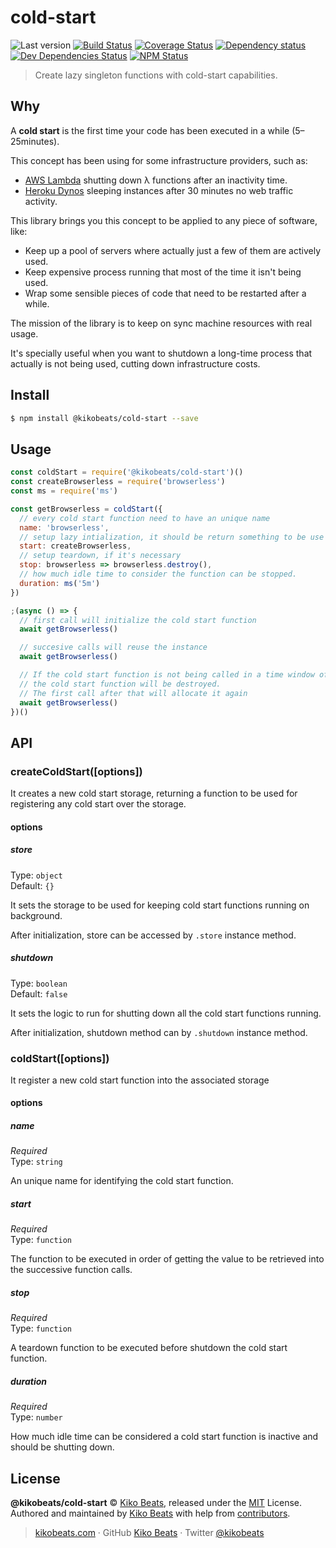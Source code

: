 # cold-start

![Last version](https://img.shields.io/github/tag/Kikobeats/cold-start.svg?style=flat-square)
[![Build Status](https://img.shields.io/travis/Kikobeats/cold-start/master.svg?style=flat-square)](https://travis-ci.com/Kikobeats/cold-start)
[![Coverage Status](https://img.shields.io/coveralls/kikobeats/cold-start.svg?style=flat-square)](https://coveralls.io/github/kikobeats/cold-start)
[![Dependency status](https://img.shields.io/david/@kikobeats/cold-start.svg?style=flat-square)](https://david-dm.org/@kikobeats/cold-start)
[![Dev Dependencies Status](https://img.shields.io/david/dev/@kikobeats/cold-start.svg?style=flat-square)](https://david-dm.org/@kikobeats/cold-start#info=devDependencies)
[![NPM Status](https://img.shields.io/npm/dm/@kikobeats/cold-start.svg?style=flat-square)](https://www.npmjs.org/package/@kikobeats/cold-start)

> Create lazy singleton functions with cold-start capabilities.

## Why

A **cold start** is the first time your code has been executed in a while (5–25minutes).

This concept has been using for some infrastructure providers, such as:

- [AWS Lambda](https://mikhail.io/serverless/coldstarts/aws) shutting down λ functions after an inactivity time.
- [Heroku Dynos](https://devcenter.heroku.com/articles/free-dyno-hours#dyno-sleeping) sleeping instances after 30 minutes no web traffic activity.

This library brings you this concept to be applied to any piece of software, like:

- Keep up a pool of servers where actually just a few of them are actively used.
- Keep expensive process running that most of the time it isn't being used.
- Wrap some sensible pieces of code that need to be restarted after a while.

The mission of the library is to keep on sync machine resources with real usage.

It's specially useful when you want to shutdown a long-time process that actually is not being used, cutting down infrastructure costs.

## Install

```bash
$ npm install @kikobeats/cold-start --save
```

## Usage

```js
const coldStart = require('@kikobeats/cold-start')()
const createBrowserless = require('browserless')
const ms = require('ms')

const getBrowserless = coldStart({
  // every cold start function need to have an unique name
  name: 'browserless',
  // setup lazy intialization, it should be return something to be use into succesive calls
  start: createBrowserless,
  // setup teardown, if it's necessary
  stop: browserless => browserless.destroy(),
  // how much idle time to consider the function can be stopped.
  duration: ms('5m')
})

;(async () => {
  // first call will initialize the cold start function
  await getBrowserless()

  // succesive calls will reuse the instance
  await getBrowserless()

  // If the cold start function is not being called in a time window of 5m,
  // the cold start function will be destroyed.
  // The first call after that will allocate it again
  await getBrowserless()
})()
```

## API

### createColdStart([options])

It creates a new cold start storage, returning a function to be used for registering any cold start over the storage.

#### options

##### store

Type: `object`<br>
Default: `{}`

It sets the storage to be used for keeping cold start functions running on background.

After initialization, store can be accessed by `.store` instance method.

##### shutdown

Type: `boolean`<br>
Default: `false`

It sets the logic to run for shutting down all the cold start functions running.

After initialization, shutdown method can by `.shutdown` instance method.

### coldStart([options])

It register a new cold start function into the associated storage

#### options

##### name

*Required*<br>
Type: `string`

An unique name for identifying the cold start function.

##### start

*Required*<br>
Type: `function`

The function to be executed in order of getting the value to be retrieved into the successive function calls.

##### stop

*Required*<br>
Type: `function`

A teardown function to be executed before shutdown the cold start function.

##### duration

*Required*<br>
Type: `number`

How much idle time can be considered a cold start function is inactive and should be shutting down.

## License

**@kikobeats/cold-start** © [Kiko Beats](https://kikobeats.com), released under the [MIT](https://github.com/kikobeats/cold-start/blob/master/LICENSE.md) License.<br>
Authored and maintained by [Kiko Beats](https://kikobeats.com) with help from [contributors](https://github.com/kikobeats/cold-start/contributors).

> [kikobeats.com](https://kikobeats.com) · GitHub [Kiko Beats](https://github.com/kikobeats) · Twitter [@kikobeats](https://twitter.com/kikobeats)
